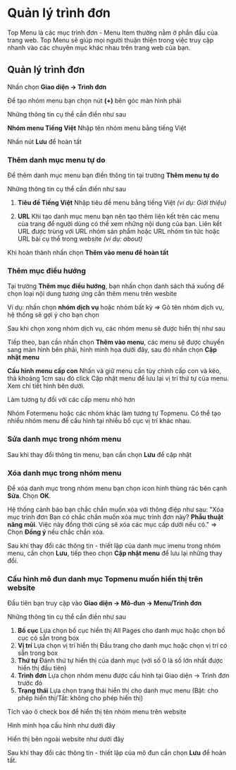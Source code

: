 # Quản lý trình đơn

Top Menu là các mục trình đơn - Menu Item thường nằm ở phần đầu của trang web. Top Menu sẽ giúp mọi người thuận thiện trong việc truy cập nhanh vào các chuyên mục khác nhau trên trang web của bạn.

## Quản lý trình đơn

Nhấn chọn **Giao diện -> Trình đơn**

Để tạo nhóm menu bạn chọn nút **(+)** bên góc màn hình phải

Những thông tin cụ thể cần điền như sau

**Nhóm menu Tiếng Việt** Nhập tên nhóm menu bằng tiếng Việt

Nhấn nút **Lưu** để hoàn tất

### Thêm danh mục menu tự do

Để thêm danh mục menu bạn điền thông tin tại trường **Thêm menu tự do**

Những thông tin cụ thể cần điền như sau

1. **Tiêu đề Tiếng Việt** Nhập tiêu đề menu bằng tiếng Việt _(ví dụ: Giới thiệu)_

2. **URL** Khi tạo danh mục menu bạn nên tạo thêm liên kết trên các menu của trang để người dùng có thể xem những nội dung của bạn. Liên kết URL được trùng với URL nhóm sản phẩm hoặc URL nhóm tin tức hoặc URL bài cụ thể trong website _(ví dụ: about)_

Khi hoàn thành nhấn chọn **Thêm vào menu để hoàn tất**

### Thêm mục điều hướng

Tại trường **Thêm mục điều hướng**, bạn nhấn chọn danh sách thả xuống để chọn loại nội dung tương ứng cần thêm menu trên wesbite

Ví dụ: nhấn chọn **nhóm dịch vụ** hoặc nhóm bất kỳ => Gõ tên nhóm dịch vụ, hệ thống sẽ gợi ý cho bạn chọn

Sau khi chọn xong nhóm dịch vụ, các nhóm menu sẽ được hiển thị như sau

Tiếp theo, bạn cần nhấn chọn **Thêm vào menu**, các menu sẽ được chuyển sang màn hình bên phải, hình minh họa dưới đây, sau đó nhấn chọn **Cập nhật menu**

**Cấu hình menu cấp con** Nhấn và giữ menu cần tùy chỉnh cấp con và kéo, thả khoảng 1cm sau đó click Cập nhật menu để lưu lại vị trí thứ tự của menu. Xem chi tiết hình bên dưới.

Làm tương tự đối với các cấp menu nhỏ hơn

Nhóm Fotermenu hoặc các nhóm khác làm tương tự Topmenu. Có thể tạo nhiều nhóm menu để cấu hình tại nhiều bố cục vị trí khác nhau.

### Sửa danh mục trong nhóm menu

Sau khi thay đổi thông tin menu, bạn cần chọn **Lưu** để cập nhật

### Xóa danh mục trong nhóm menu

Để xóa danh mục trong nhóm menu bạn chọn icon hình thùng rác bên cạnh **Sửa**. Chọn **OK**.

Hệ thống cảnh báo bạn chắc chắn muốn xóa với thông điệp như sau: "Xóa mục trình đơn Bạn có chắc chắn muốn xóa mục trình đơn này? **Phẫu thuật nâng mũi**. Việc này đồng thời cũng sẽ xóa các mục cấp dưới nếu có." => Chọn **Đồng ý** nếu chắc chắn xóa.

Sau khi thay đổi các thông tin - thiết lập của danh mục imenu trong nhóm menu, cần chọn **Lưu**, tiếp theo chọn **Cập nhật menu** để lưu lại những thay đổi.

### Cấu hình mô đun danh mục Topmenu muốn hiển thị trên website

Đầu tiên bạn truy cập vào **Giao diện -> Mô-đun -> Menu/Trình đơn**

Những thông tin cụ thể cần điền như sau

1. **Bố cục** Lựa chọn bố cục hiển thị All Pages cho danh mục hoặc chọn bố cục có sẵn trong box
2. **Vị trí** Lựa chọn vị trí hiển thị Đầu trang cho danh mục hoặc chọn vị trí có sẵn trong box
3. **Thứ tự** Đánh thứ tự hiển thị của danh mục (với số 0 là số lớn nhất được hiển thị đầu tiên)
4. **Trình đơn** Lựa chọn nhóm menu được cấu hình tại Giao diện -> Trình đơn trước đó
5. **Trạng thái** Lựa chọn trạng thái hiển thị cho danh mục menu (Bật: cho phép hiển thị/Tắt: không cho phép hiển thị)

Tích vào ô check box để hiển thị tên nhóm menu trên website

Hình minh họa cấu hình như dưới đây

Hiển thị bên ngoài website như dưới đây

Sau khi thay đổi các thông tin - thiết lập của mô đun cần chọn **Lưu** để hoàn tất.

